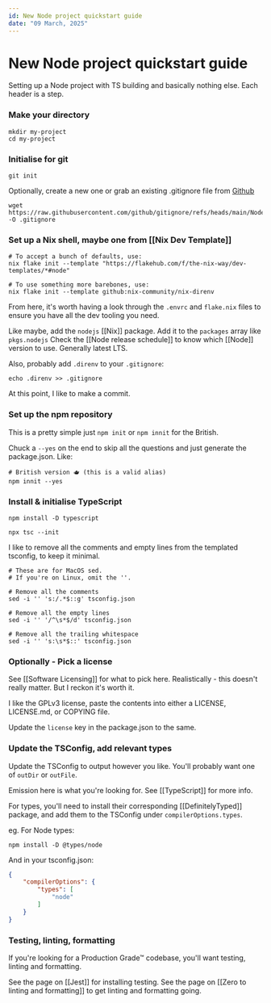 ```yaml
---
id: New Node project quickstart guide
date: "09 March, 2025"
---
```


# New Node project quickstart guide

Setting up a Node project with TS building and basically nothing else.
Each header is a step.

### Make your directory

```shell
mkdir my-project
cd my-project
```

### Initialise for git

```shell
git init
```

Optionally, create a new one or grab an existing .gitignore file from [Github](https://github.com/github/gitignore)
```shell
wget https://raw.githubusercontent.com/github/gitignore/refs/heads/main/Node.gitignore -O .gitignore
```

### Set up a Nix shell, maybe one from [[Nix Dev Template]]
```shell
# To accept a bunch of defaults, use:
nix flake init --template "https://flakehub.com/f/the-nix-way/dev-templates/*#node"

# To use something more barebones, use:
nix flake init --template github:nix-community/nix-direnv
```

From here, it's worth having a look through the `.envrc` and `flake.nix` files to ensure you have all the
dev tooling you need.

Like maybe, add the `nodejs` [[Nix]] package. Add it to the `packages` array like `pkgs.nodejs`
Check the [[Node release schedule]] to know which [[Node]] version to use. Generally latest LTS.

Also, probably add `.direnv` to your `.gitignore`:
```
echo .direnv >> .gitignore
```

At this point, I like to make a commit.

### Set up the npm repository

This is a pretty simple just `npm init` or `npm innit` for the British.

Chuck a `--yes` on the end to skip all the questions and just generate the package.json.
Like:
```shell
# British version 🫖 (this is a valid alias)
npm innit --yes
```

### Install & initialise TypeScript

```shell
npm install -D typescript

npx tsc --init
```

I like to remove all the comments and empty lines from the templated tsconfig, to keep it minimal.
```shell
# These are for MacOS sed.
# If you're on Linux, omit the ''.

# Remove all the comments
sed -i '' 's:/.*$::g' tsconfig.json 

# Remove all the empty lines
sed -i '' '/^\s*$/d' tsconfig.json 

# Remove all the trailing whitespace
sed -i '' 's:\s*$::' tsconfig.json  
```

### Optionally - Pick a license

See [[Software Licensing]] for what to pick here.
Realistically - this doesn't really matter. But I reckon it's worth it.

I like the GPLv3 license, paste the contents into either a LICENSE, LICENSE.md, or COPYING file.

Update the `license` key in the package.json to the same.

### Update the TSConfig, add relevant types

Update the TSConfig to output however you like.
You'll probably want one of `outDir` or `outFile`.

Emission here is what you're looking for.
See [[TypeScript]] for more info.

For types, you'll need to install their corresponding [[DefinitelyTyped]] package, and add
them to the TSConfig under `compilerOptions.types`.

eg. For Node types:
```shell
npm install -D @types/node
```

And in your tsconfig.json:
```json
{
    "compilerOptions": {
        "types": [
            "node"
        ]
    }
}
```

### Testing, linting, formatting

If you're looking for a Production Grade™ codebase, you'll want testing, linting and formatting.

See the page on [[Jest]] for installing testing.
See the page on [[Zero to linting and formatting]] to get linting and formatting going.

